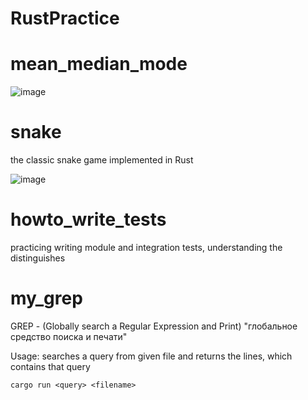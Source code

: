 # RustPractice

# mean_median_mode

![image](https://user-images.githubusercontent.com/58668238/138920299-bc853cd9-e17d-4502-99e5-afbc3bfb7c2c.png)

# snake

the classic snake game implemented in Rust

![image](https://user-images.githubusercontent.com/58668238/138920958-58695b5f-c309-43a2-8c79-e111e7f9432e.png)

# howto_write_tests

practicing writing module and integration tests, understanding the distinguishes

# my_grep

GREP - (Globally search a Regular  Expression and Print)
"глобальное средство поиска и печати"

Usage: searches a query from given file and returns the lines, which contains that query


```
cargo run <query> <filename>
```



